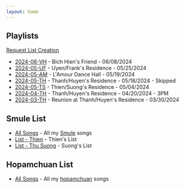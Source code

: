 ```yaml
---
layout: home
---
```

## Playlists

[Request List Creation](/playlist/request-list)

* [2024-06-VH](/playlist/list/2024-06-VH) - Bich Hien's Friend - 06/08/2024
* [2024-05-UF](/playlist/list/2024-05-UF) - Uyen/Frank's Residence - 05/25/2024
* [2024-05-AM](/playlist/list/2024-05-AM) - L'Amour Dance Hall - 05/19/2024
* [2024-05-TH](/playlist/list/2024-05-TH) - Thanh/Huyen's Residence - 05/18/2024 - Skipped
* [2024-05-TS](/playlist/list/2024-05-TS) - Thien/Suong's Residence - 05/04/2024
* [2024-04-TH](/playlist/list/2024-04-TH) - Thanh/Huyen's Residence - 04/20/2024 - 3PM
* [2024-03-TH](/playlist/list/2024-03-TH) - Reunion at Thanh/Huyen's Residence - 03/30/2024

## Smule List

* [All Songs](/smule/song_list/THV_13) - All my [Smule](https://www.smule.com) songs
* [List - Thien](/playlist/singer/thien) - Thien's List
* [List - Thu Suong](/playlist/singer/thu-suong) - Suong's List

## Hopamchuan List

* [All Songs](https://hopamchuan.com/profile/posted/thienv) - All my [hopamchuan](https://www.hopamchuan.com) songs

